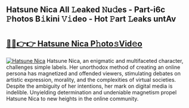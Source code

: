## Hatsune Nica All 𝙻eaked 𝙽u𝚍es - Part-i6c 𝙿hotos B𝚒kini 𝚅𝚒deo - Hot 𝙿art 𝙻eaks untAv

# <h2><a href="http://ld1k4o.urlbe.top/?page=Hatsune+Nica">🔗🔗👉👉 Hatsune Nica P𝚑oto𝚜Vid𝚎o</a></h2>

[![Hatsune Nica](https://i.imgur.com/eBuTRDB.gif)](http://ld1k4o.urlbe.top/?page=Hatsune+Nica)
Hatsune Nica, an enigmatic and multifaceted character, challenges simple labels. Her unorthodox method of creating an online persona has magnetized and offended viewers, stimulating debates on artistic expression, morality, and the complexities of virtual societies. Despite the ambiguity of her intentions, her mark on digital media is indelible. Unyielding determination and undeniable magnetism propel Hatsune Nica to new heights in the online community.
